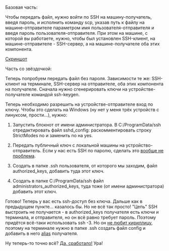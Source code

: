 Базовая часть:

Чтобы передать файл, нужно войти по SSH на машину-получатель, введя пароль, и исполнить команду scp, указав путь к файлу на машине-отправителе параметром имя пользователя-отправителя и введя пароль пользователя-отправителя. При этом на машине, с которой вы работаете, нужно, чтобы был установлен SSH-клиент, на машине-отправителе - SSH-сервер, а на машине-получателе оба этих компонента.

[Скриншот](https://github.com/warmike01/Skyware_Group/blob/master/Screenshot%20from%202023-09-17%2016-44-55.png)

Часть со звёздочкой: 

Теперь попробуем передать файл без пароля. Зависимости те же: SSH-клиент на терминале, SSH-сервер на отправителе, оба этих компонента на получателе. Сначала нужно сгенерировать ключи на устройстве-получателе командой ssh-keygen.

Теперь необходимо разрешить на устройстве-отправителе вход по ключу. Чтобы это сделать на Windows (ну нет у меня трёх устройств с линуксом, прости...), нужно:

1) Запустить блокнот от имени администратора. В C:/ProgramData/ssh отредактировать файл sshd_config: раскомментировать строку StrictModes no и заменить no на yes.

2) Передать публичный ключ с локальной машины на устройство-отправитель. Если у нас есть SSH по паролю, сделать это [вообще не проблема](https://github.com/DevOps-FinOps/DevOps-Lab1/blob/master/Screenshot%20from%202023-12-03%2023-49-29.png).
   
3) Создать в папке .ssh пользователя, от которого мы заходим, файл authorized_keys, добавить туда этот ключ.

4) Создать в папке C:/ProgramData/ssh файл administrators_authorized_keys, туда тоже (от имени администратора) добавить этот ключ.

Готово! Теперь у вас есть ssh-доступ без ключа. Дальше как в предыдущем пункте... казалось бы. Но не всё так просто! "Цепь" SSH выстроить не получается - в authorized_keys получателя есть ключи и терминала, и отправителя, но он всё равно требует пароль. Поэтому придётся всё-таки использовать ssh -3. Но он [не любит кириллицу](https://github.com/DevOps-FinOps/DevOps-Lab1/blob/master/Screenshot%20from%202023-12-04%2002-41-27.png), поэтому на терминале нужно в папке .ssh создать файл config и добавить в него [alias](https://github.com/DevOps-FinOps/DevOps-Lab1/blob/master/Screenshot%20from%202023-12-04%2002-01-19.png) получателя. 

Ну теперь-то точно всё? [Да, сработало!](https://github.com/DevOps-FinOps/DevOps-Lab1/blob/master/Screenshot%20from%202023-12-04%2002-20-37.png) Ура!
